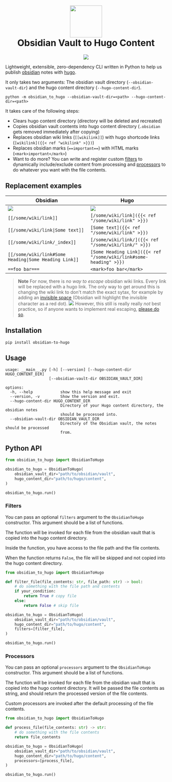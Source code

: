 <h1 align=center>
<img src=https://raw.githubusercontent.com/devidw/obsidian-to-hugo/master/img/gopher-obsidian.png width=100 height=100>
<br>
Obsidian Vault to Hugo Content
</h1>

<p align="center">
<a href="https://obsidian-to-hugo.wolf.gdn" target="_blank">
<img src="https://raw.githubusercontent.com/devidw/obsidian-to-hugo/master/img/demo.gif">
</a>
</p>

Lightweight, extensible, zero-dependency CLI written in Python to help us publish [obsidian](https://obsidian.md) notes with [hugo](https://gohugo.io). 

It only takes two arguments: The obsidian vault directory (`--obsidian-vault-dir`) and the hugo content directory (`--hugo-content-dir`).

```console
python -m obsidian_to_hugo --obsidian-vault-dir=<path> --hugo-content-dir=<path>
```

It takes care of the following steps:

- Clears hugo content directory (directory will be deleted and recreated)
- Copies obsidian vault contents into hugo content directory (`.obsidian` gets removed immediately after copying)
- Replaces obsidian wiki links (`[[wikilink]]`) with hugo shortcode links
  (`[wikilink]({{< ref "wikilink" >}})`)
- Replaces obsidian marks (`==important==`) with HTML marks (`<mark>important</mark>`)
- Want to do more? You can write and register custom [filters](#filters) to dynamically
  include/exclude content from processing and [processors](#processors) to do whatever
  you want with the file contents.


## Replacement examples

| Obsidian | Hugo
| -------- | --------
| ![](https://raw.githubusercontent.com/devidw/obsidian-to-hugo/master/img/obsidian.png) | ![](https://raw.githubusercontent.com/devidw/obsidian-to-hugo/master/img/hugo.png)
| `[[/some/wiki/link]]` | `[/some/wiki/link]({{< ref "/some/wiki/link" >}})`
| `[[/some/wiki/link\|Some text]]` | `[Some text]({{< ref "/some/wiki/link" >}})`
| `[[/some/wiki/link/_index]]` | `[/some/wiki/link/]({{< ref "/some/wiki/link/" >}})`
| `[[/some/wiki/link#Some Heading\|Some Heading Link]]` | `[Some Heading Link]({{< ref "/some/wiki/link#some-heading" >}})`
| `==foo bar===` | `<mark>foo bar</mark>`

> **Note**
> For now, there is *no way to escape* obsidian wiki links. Every link
> will be replaced with a hugo link. The only way to get around this is changing
> the wiki link to don't match the exact sytax, for example by adding an
> [invisible space](https://en.wikipedia.org/wiki/Zero-width_space) (Obsidian will highlight the invisible character as a red dot).
> ![](https://raw.githubusercontent.com/devidw/obsidian-to-hugo/master/img/do-not-do-that.png)
> However, this still is really really *not* best
> practice, so if anyone wants to implement real escaping, [please do
> so](https://github.com/devidw/obsidian-to-hugo/pulls).


## Installation

```console
pip install obsidian-to-hugo
```


## Usage

```console
usage: __main__.py [-h] [--version] [--hugo-content-dir HUGO_CONTENT_DIR]
                   [--obsidian-vault-dir OBSIDIAN_VAULT_DIR]

options:
  -h, --help            show this help message and exit
  --version, -v         Show the version and exit.
  --hugo-content-dir HUGO_CONTENT_DIR
                        Directory of your Hugo content directory, the obsidian notes
                        should be processed into.
  --obsidian-vault-dir OBSIDIAN_VAULT_DIR
                        Directory of the Obsidian vault, the notes should be processed
                        from.
```

## Python API

```python
from obsidian_to_hugo import ObsidianToHugo

obsidian_to_hugo = ObsidianToHugo(
    obsidian_vault_dir="path/to/obsidian/vault",
    hugo_content_dir="path/to/hugo/content",
)

obsidian_to_hugo.run()
```


### Filters

You can pass an optional `filters` argument to the `ObsidianToHugo`
constructor. This argument should be a list of functions.

The function will be invoked for each file from the obsidian vault that is
copied into the hugo content directory.

Inside the function, you have access to the file path and the file contents.

When the function returns `False`, the file will be skipped and not copied
into the hugo content directory.

```python
from obsidian_to_hugo import ObsidianToHugo

def filter_file(file_contents: str, file_path: str) -> bool:
    # do something with the file path and contents
    if your_condition:
        return True # copy file
    else:
        return False # skip file

obsidian_to_hugo = ObsidianToHugo(
    obsidian_vault_dir="path/to/obsidian/vault",
    hugo_content_dir="path/to/hugo/content",
    filters=[filter_file],
)

obsidian_to_hugo.run()
```


### Processors

You can pass an optional `processors` argument to the `ObsidianToHugo`
constructor. This argument should be a list of functions.

The function will be invoked for each file from the obsidian vault that is
copied into the hugo content directory. It will be passed the file contents
as string, and should return the processed version of the file contents.

Custom processors are invoked after the default processing of the file contents.

```python
from obsidian_to_hugo import ObsidianToHugo

def process_file(file_contents: str) -> str:
    # do something with the file contents
    return file_contents

obsidian_to_hugo = ObsidianToHugo(
    obsidian_vault_dir="path/to/obsidian/vault",
    hugo_content_dir="path/to/hugo/content",
    processors=[process_file],
)

obsidian_to_hugo.run()
```